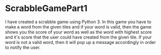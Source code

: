 # ScrabbleGamePart1
I have created a scrabble game using Python 3. In this game you have to make a word from the given tiles and if your word is 
valid, then the game shows you the score of your word as well as the word with highest score and it's score that the user 
could have created from the given tile. If your word is not a valid word, then it will pop up a message accordingly in order
to notify the user.
